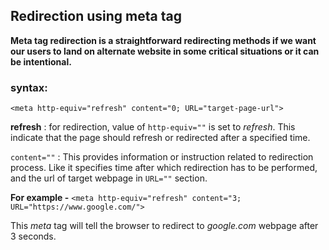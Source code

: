 ## Redirection using meta tag

**Meta tag redirection is a straightforward redirecting methods if we want our users to land on alternate website in some critical situations or it can be intentional.**


### syntax:
`<meta http-equiv="refresh" content="0; URL="target-page-url">`

**refresh**
: for redirection, value of `http-equiv=""` is set to *refresh*. This indicate that the page should refresh or redirected after a specified time.

`content=""`
: This provides information or instruction related to redirection process. Like it specifies time after which redirection has to be performed, and the url of target webpage in `URL=""` section.

**For example -**
`<meta http-equiv="refresh" content="3; URL="https://www.google.com/">`

This *meta* tag will tell the browser to redirect to *google.com* webpage after 3 seconds.